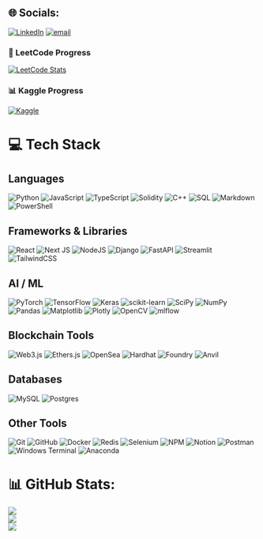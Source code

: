 
## 🌐 Socials:
[![LinkedIn](https://img.shields.io/badge/LinkedIn-%230077B5.svg?logo=linkedin&logoColor=white)](https://linkedin.com/in/https://www.linkedin.com/in/noel-tony-0b0878248/) [![email](https://img.shields.io/badge/Email-D14836?logo=gmail&logoColor=white)](mailto:noelnoel255@gmail.com) 

### 🚀 LeetCode Progress
[![LeetCode Stats](https://leetcard.jacoblin.cool/user3843Jp?theme=dark&font=Roboto&ext=heatmap)](https://leetcode.com/u/user3843Jp/)

### 📊 Kaggle Progress
[![Kaggle](https://road-to-kaggle-grandmaster.vercel.app/api/simple/username)](https://www.kaggle.com/shadowking255)


# 💻 Tech Stack

## **Languages**
![Python](https://img.shields.io/badge/python-3670A0?style=flat-square&logo=python&logoColor=ffdd54)
![JavaScript](https://img.shields.io/badge/javascript-%23323330.svg?style=flat-square&logo=javascript&logoColor=%23F7DF1E)
![TypeScript](https://img.shields.io/badge/typescript-%23007ACC.svg?style=flat-square&logo=typescript&logoColor=white)
![Solidity](https://img.shields.io/badge/Solidity-%23363636.svg?style=flat-square&logo=solidity&logoColor=white)
![C++](https://img.shields.io/badge/c++-%2300599C.svg?style=flat-square&logo=c%2B%2B&logoColor=white)
![SQL](https://img.shields.io/badge/sql-%23025E8C.svg?style=flat-square&logo=database&logoColor=white)
![Markdown](https://img.shields.io/badge/markdown-%23000000.svg?style=flat-square&logo=markdown&logoColor=white)
![PowerShell](https://img.shields.io/badge/PowerShell-%235391FE.svg?style=flat-square&logo=powershell&logoColor=white)

## **Frameworks & Libraries**
![React](https://img.shields.io/badge/react-%2320232a.svg?style=flat-square&logo=react&logoColor=%2361DAFB)
![Next JS](https://img.shields.io/badge/Next-black?style=flat-square&logo=next.js&logoColor=white)
![NodeJS](https://img.shields.io/badge/node.js-6DA55F?style=flat-square&logo=node.js&logoColor=white)
![Django](https://img.shields.io/badge/django-%23092E20.svg?style=flat-square&logo=django&logoColor=white)
![FastAPI](https://img.shields.io/badge/FastAPI-005571?style=flat-square&logo=fastapi)
![Streamlit](https://img.shields.io/badge/Streamlit-%23FE4B4B.svg?style=flat-square&logo=streamlit&logoColor=white)
![TailwindCSS](https://img.shields.io/badge/tailwindcss-%2338B2AC.svg?style=flat-square&logo=tailwind-css&logoColor=white)

## **AI / ML**
![PyTorch](https://img.shields.io/badge/PyTorch-%23EE4C2C.svg?style=flat-square&logo=PyTorch&logoColor=white)
![TensorFlow](https://img.shields.io/badge/TensorFlow-%23FF6F00.svg?style=flat-square&logo=TensorFlow&logoColor=white)
![Keras](https://img.shields.io/badge/Keras-%23D00000.svg?style=flat-square&logo=Keras&logoColor=white)
![scikit-learn](https://img.shields.io/badge/scikit--learn-%23F7931E.svg?style=flat-square&logo=scikit-learn&logoColor=white)
![SciPy](https://img.shields.io/badge/SciPy-%230C55A5.svg?style=flat-square&logo=scipy&logoColor=white)
![NumPy](https://img.shields.io/badge/numpy-%23013243.svg?style=flat-square&logo=numpy&logoColor=white)
![Pandas](https://img.shields.io/badge/pandas-%23150458.svg?style=flat-square&logo=pandas&logoColor=white)
![Matplotlib](https://img.shields.io/badge/Matplotlib-%23ffffff.svg?style=flat-square&logo=Matplotlib&logoColor=black)
![Plotly](https://img.shields.io/badge/Plotly-%233F4F75.svg?style=flat-square&logo=plotly&logoColor=white)
![OpenCV](https://img.shields.io/badge/opencv-%23white.svg?style=flat-square&logo=opencv&logoColor=white)
![mlflow](https://img.shields.io/badge/mlflow-%23d9ead3.svg?style=flat-square&logo=numpy&logoColor=blue)

## **Blockchain Tools**
![Web3.js](https://img.shields.io/badge/web3.js-F16822?style=flat-square&logo=web3.js&logoColor=white)
![Ethers.js](https://img.shields.io/badge/ethers.js-%23323330.svg?style=flat-square&logo=ethereum&logoColor=white)
![OpenSea](https://img.shields.io/badge/OpenSea-%232081E2.svg?style=flat-square&logo=opensea&logoColor=white)
![Hardhat](https://img.shields.io/badge/Hardhat-%23F7DF1E.svg?style=flat-square&logo=ethereum&logoColor=black)
![Foundry](https://img.shields.io/badge/Foundry-%23000000.svg?style=flat-square&logo=ethereum&logoColor=white)
![Anvil](https://img.shields.io/badge/Anvil-%2300599C.svg?style=flat-square&logo=ethereum&logoColor=white)

## **Databases**
![MySQL](https://img.shields.io/badge/mysql-4479A1.svg?style=flat-square&logo=mysql&logoColor=white)
![Postgres](https://img.shields.io/badge/postgres-%23316192.svg?style=flat-square&logo=postgresql&logoColor=white)

## **Other Tools**
![Git](https://img.shields.io/badge/git-%23F05033.svg?style=flat-square&logo=git&logoColor=white)
![GitHub](https://img.shields.io/badge/github-%23121011.svg?style=flat-square&logo=github&logoColor=white)
![Docker](https://img.shields.io/badge/docker-%230db7ed.svg?style=flat-square&logo=docker&logoColor=white)
![Redis](https://img.shields.io/badge/Redis-%23DC382D.svg?style=flat-square&logo=redis&logoColor=white)
![Selenium](https://img.shields.io/badge/Selenium-%43B02A.svg?style=flat-square&logo=selenium&logoColor=white)
![NPM](https://img.shields.io/badge/NPM-%23CB3837.svg?style=flat-square&logo=npm&logoColor=white)
![Notion](https://img.shields.io/badge/Notion-%23000000.svg?style=flat-square&logo=notion&logoColor=white)
![Postman](https://img.shields.io/badge/Postman-FF6C37?style=flat-square&logo=postman&logoColor=white)
![Windows Terminal](https://img.shields.io/badge/Windows%20Terminal-%234D4D4D.svg?style=flat-square&logo=windows-terminal&logoColor=white)
![Anaconda](https://img.shields.io/badge/Anaconda-%2344A833.svg?style=flat-square&logo=anaconda&logoColor=white)

# 📊 GitHub Stats:
![](https://github-readme-stats.vercel.app/api?username=ShadowKing47&theme=dark&hide_border=false&include_all_commits=true&count_private=false)<br/>
![](https://nirzak-streak-stats.vercel.app/?user=ShadowKing47&theme=dark&hide_border=false)<br/>
![](https://github-readme-stats.vercel.app/api/top-langs/?username=ShadowKing47&theme=dark&hide_border=false&include_all_commits=true&count_private=false&layout=compact)

